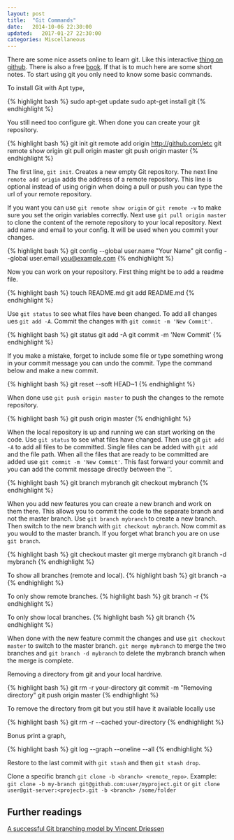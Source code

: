 ```yaml
---
layout: post
title:  "Git Commands"
date:   2014-10-06 22:30:00
updated:   2017-01-27 22:30:00
categories: Miscellaneous
---
```


There are some nice assets online to learn git. Like this interactive [thing on github][try]. There is also a free [book][book]. If that is to much here are some short notes. To start using git you only need to know some basic commands.

To install Git with Apt type,

{% highlight bash %}
sudo apt-get update
sudo apt-get install git
{% endhighlight %}

You still need too configure git. When done you can create your git repository.

{% highlight bash %}
git init
git remote add origin http://github.com/etc
git remote show origin
git pull origin master
git push origin master
{% endhighlight %}

The first line, `git init`. Creates a new empty Git repository.
The next line `remote add origin` adds the address of a remote repository. This line is optional instead of using origin when doing a pull or push you can type the url of your remote repository.

If you want you can use `git remote show origin` or `git remote -v` to make sure you set the origin variables correctly. Next use `git pull origin master` to clone the content of the remote repository to your local repository. Next add name and email to your config. It will be used when you commit your changes.

{% highlight bash %}
git config --global user.name "Your Name"
git config --global user.email you@example.com
{% endhighlight %}

Now you can work on your repository. First thing might be to add a readme file.

{% highlight bash %}
touch README.md
git add README.md
{% endhighlight %}

Use `git status` to see what files have been changed. To add all changes ues `git add -A`. Commit the changes with `git commit -m 'New Commit'`.

{% highlight bash %}
git status
git add -A
git commit -m 'New Commit'
{% endhighlight %}

If you make a mistake, forget to include some file or type something wrong in your commit message you can undo the commit. Type the command below and make a new commit.

{% highlight bash %}
git reset --soft HEAD~1
{% endhighlight %}


When done use `git push origin master` to push the changes to the remote repository.

{% highlight bash %}
git push origin master
{% endhighlight %}


When the local repository is up and running we can start working on the code.
Use `git status` to see what files have changed. Then use git `git add -A` to
add all files to be committed. Single files can be added with `git add ` and the
file path. When all the files that are ready to be committed are added use
`git commit -m 'New Commit'`. This fast forward your commit and you can add the
commit message directly between the ''.

{% highlight bash %}
git branch mybranch
git checkout mybranch
{% endhighlight %}

When you add new features you can create a new branch and work on them there. This
allows you to commit the code to the separate branch and not the master branch.
Use `git branch mybranch` to create a new branch. Then switch to the new branch
with `git checkout mybranch`. Now commit as you would to the master branch. If
you forget what branch you are on use `git branch`.

{% highlight bash %}
git checkout master
git merge mybranch
git branch -d mybranch
{% endhighlight %}

To show all branches (remote and local).
{% highlight bash %}
git branch -a
{% endhighlight %}

To only show remote branches.
{% highlight bash %}
git branch -r
{% endhighlight %}

To only show local branches.
{% highlight bash %}
git branch
{% endhighlight %}

When done with the new feature commit the changes and use `git checkout master` to
switch to the master branch. `git merge mybranch` to merge the two branches and
`git branch -d mybranch` to delete the mybranch branch when the merge is complete.

Removing a directory from git and your local hardrive.

{% highlight bash %}
git rm -r your-directory
git commit -m "Removing directory"
git push origin master
{% endhighlight %}

To remove the directory from git but you still have it available locally use

{% highlight bash %}
git rm -r --cached your-directory
{% endhighlight %}

Bonus print a graph,

{% highlight bash %}
git log --graph --oneline --all
{% endhighlight %}

Restore to the last commit with `git stash` and then `git stash drop`.

Clone a specific branch `git clone -b <branch> <remote_repo>`. Example: `git clone -b my-branch git@github.com:user/myproject.git` or `git clone user@git-server:<project>.git -b <branch> /some/folder`


## Further readings

[A successful Git branching model by Vincent Driessen][http://nvie.com/posts/a-successful-git-branching-model/]



[http://nvie.com/posts/a-successful-git-branching-model/]:http://nvie.com/posts/a-successful-git-branching-model/

[try]:https://try.github.io/levels/1/challenges/1
[book]:https://git-scm.com/book/en/v2
